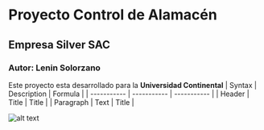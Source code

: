 # Proyecto Control de Alamacén
## Empresa Silver SAC
### Autor: Lenin Solorzano
Este proyecto esta desarrollado para la **Universidad Continental**
| Syntax | Description | Formula |
| ----------- | ----------- | ----------- |
| Header | Title | Title |
| Paragraph | Text | Title |

![alt text](image.jpg)
